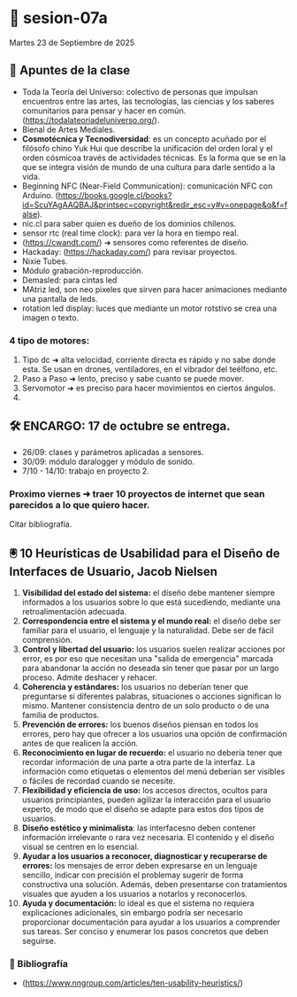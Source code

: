 # 🌷 sesion-07a
Martes 23 de Septiembre de 2025

## 🪩 Apuntes de la clase
- Toda la Teoría del Universo: colectivo de personas que impulsan encuentros entre las artes, las tecnologías, las ciencias y los saberes comunitarios para pensar y hacer en común. (https://todalateoriadeluniverso.org/).
- Bienal de Artes Mediales.
- **Cosmotécnica y Tecnodiversidad**: es un concepto acuñado por el filósofo chino Yuk Hui que describe la unificación del orden loral y el orden cósmicoa través de actividades técnicas. Es la forma que se en la que se integra visión de mundo de una cultura para darle sentido a la vida.
- Beginning NFC (Near-Field Communication): comunicación NFC con Arduino. (https://books.google.cl/books?id=ScuYAgAAQBAJ&printsec=copyright&redir_esc=y#v=onepage&q&f=false).
- nic.cl para saber quien es dueño de los dominios chilenos.
- sensor rtc (real time clock): para ver la hora en tiempo real.
- (https://cwandt.com/) ➜ sensores como referentes de diseño.
- Hackaday: (https://hackaday.com/) para revisar proyectos.
- Nixie Tubes.
- Módulo grabación-reproducción.
- Demasled: para cintas led
- MAtriz led, son neo pixeles que sirven para hacer animaciones mediante una pantalla de leds.
- rotation led display: luces que mediante un motor rotstivo se crea una imagen o texto.
### 4 tipo de motores: 
1. Tipo dc ➜ alta velocidad, corriente directa es rápido y no sabe donde esta. Se usan en drones, ventiladores, en  el vibrador del teélfono, etc.
2. Paso a Paso ➜ lento, preciso y sabe cuanto se puede mover.
3. Servomotor ➜ es preciso para hacer movimientos en ciertos ángulos.
4. 

## 🛠️ ENCARGO: 17 de octubre se entrega.
- 26/09: clases y parámetros aplicadas a sensores.
- 30/09: módulo daralogger y módulo de sonido.
- 7/10 - 14/10: trabajo en proyecto 2.

### Proximo viernes ➜ traer 10 proyectos de internet que sean parecidos a lo que quiero hacer.
Citar bibliografía. 

## 🖲️ 10 Heurísticas de Usabilidad para el Diseño de Interfaces de Usuario, Jacob Nielsen

1. **Visibilidad del estado del sistema:** el diseño debe mantener siempre informados a los usuarios sobre lo que está sucediendo, mediante una retroalimentación adecuada.
2. **Correspondencia entre el sistema y el mundo real:** el diseño debe ser familiar para el usuario, el lenguaje y la naturalidad. Debe ser de fácil comprensión.
3. **Control y libertad del usuario:** los usuarios suelen realizar acciones por error, es por eso que necesitan una "salida de emergencia" marcada para abandonar la acción no deseada sin tener que pasar por un largo proceso. Admite deshacer y rehacer.
4. **Coherencia y estándares:** los usuarios no deberían tener que preguntarse si diferentes palabras, situaciones o acciones significan lo mismo. Mantener consistencia dentro de un solo producto o de una familia de productos.
5. **Prevención de errores:** los buenos diseños piensan en todos los errores, pero hay que ofrecer a los usuarios una opción de confirmación antes de que realicen la acción.
6. **Reconocimiento en lugar de recuerdo:** el usuario no debería tener que recordar información de una parte a otra parte de la interfaz. La información como etiquetas o elementos del menú deberían ser visibles o fáciles de recordad cuando se necesite.
7. **Flexibilidad y eficiencia de uso:** los accesos directos, ocultos para usuarios principiantes, pueden agilizar la interacción para el usuario experto, de modo que el diseño se adapte para estos dos tipos de usuarios.
8. **Diseño estético y minimalista**: las interfacesno deben contener información irrelevante o rara vez necesaria. El contenido y el diseño visual se centren en lo esencial.
9. **Ayudar a los usuarios a reconocer, diagnosticar y recuperarse de errores:** los mensajes de error deben expresarse en un lenguaje sencillo, indicar con precisión el problemay sugerir de forma constructiva una solución. Además, deben presentarse con tratamientos visuales que ayuden a los usuarios a notarlos y reconocerlos.
10. **Ayuda y documentación:** lo ideal es que el sistema no requiera explicaciones adicionales, sin embargo podría ser necesario proporcionar documentación para ayudar a los usuarios a comprender sus tareas. Ser conciso y enumerar los pasos concretos que deben seguirse.

### 📖 Bibliografía
- (https://www.nngroup.com/articles/ten-usability-heuristics/)
